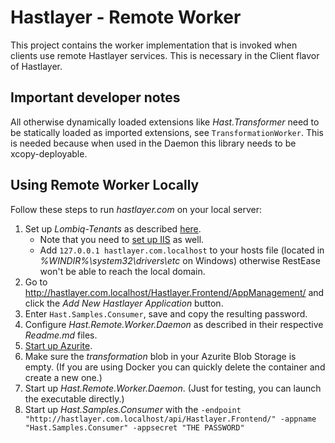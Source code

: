 ﻿# Hastlayer - Remote Worker



This project contains the worker implementation that is invoked when clients use remote Hastlayer services. This is necessary in the Client flavor of Hastlayer.


## Important developer notes

All otherwise dynamically loaded extensions like *Hast.Transformer* need to be statically loaded as imported extensions, see `TransformationWorker`. This is needed because when used in the Daemon this library needs to be xcopy-deployable.


## Using Remote Worker Locally

Follow these steps to run _hastlayer.com_ on your local server:

1. Set up _Lombiq-Tenants_ as described [here](https://lombiq.atlassian.net/wiki/spaces/NEST/pages/3964950/Developer+overview#Local-development).
   - Note that you need to [set up IIS](https://docs.orchardproject.net/en/latest/Documentation/Manually-installing-Orchard-zip-file/) as well.
   - Add `127.0.0.1 hastlayer.com.localhost` to your hosts file (located in _%WINDIR%\system32\drivers\etc_ on Windows) otherwise RestEase won't be able to reach the local domain.
2. Go to http://hastlayer.com.localhost/Hastlayer.Frontend/AppManagement/ and click the _Add New Hastlayer Application_ button.
3. Enter `Hast.Samples.Consumer`, save and copy the resulting password. 
4. Configure _Hast.Remote.Worker.Daemon_ as described in their respective _Readme.md_ files.
5. [Start up Azurite](https://github.com/Azure/Azurite#getting-started).
6. Make sure the _transformation_ blob in your Azurite Blob Storage is empty. (If you are using Docker you can quickly delete the container and create a new one.)
7. Start up _Hast.Remote.Worker.Daemon_. (Just for testing, you can launch the executable directly.)
8. Start up _Hast.Samples.Consumer_ with the `-endpoint "http://hastlayer.com.localhost/api/Hastlayer.Frontend/" -appname "Hast.Samples.Consumer" -appsecret "THE PASSWORD"`
